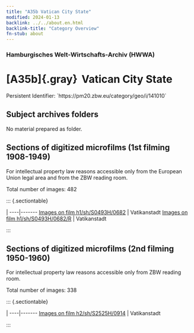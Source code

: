 ```yaml
---
title: "A35b Vatican City State"
modified: 2024-01-13
backlink: ../../about.en.html
backlink-title: "Category Overview"
fn-stub: about
---
```


### Hamburgisches Welt-Wirtschafts-Archiv (HWWA)

# [A35b]{.gray}&#8201; Vatican City State

<div class="hint">Persistent Identifier: `https://pm20.zbw.eu/category/geo/i/141010`</div>







## Subject archives folders








No material prepared as folder.



<a id="filmsections" />

## Sections of digitized microfilms (1st filming 1908-1949)

<p>For intellectual property law reasons accessible only from the European Union legal area and from the ZBW reading room.</p>



<p>Total number of images: 482</p>




::: {.sectiontable}

 | 
----|-------
<a class="btn" href="https://pm20.zbw.eu/film/h1/sh/S0493H/0682" rel="nofollow">Images on film h1/sh/S0493H/0682</a> | Vatikanstadt
<a class="btn" href="https://pm20.zbw.eu/film/h1/sh/S0493H/0682/R" rel="nofollow">Images on film h1/sh/S0493H/0682/R</a> | Vatikanstadt


:::




## Sections of digitized microfilms (2nd filming 1950-1960)

<p>For intellectual property law reasons accessible only from ZBW reading room.</p>



<p>Total number of images: 338</p>




::: {.sectiontable}

 | 
----|-------
<a class="btn" href="https://pm20.zbw.eu/film/h2/sh/S2525H/0914" rel="nofollow">Images on film h2/sh/S2525H/0914</a> | Vatikanstadt


:::













